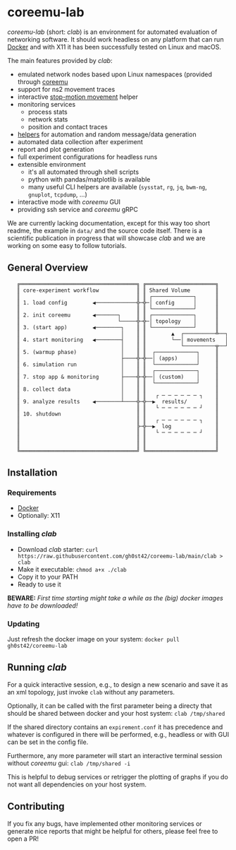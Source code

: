 coreemu-lab
===========

*coreemu-lab* (short: *clab*) is an environment for automated evaluation of networking software.
It should work headless on any platform that can run [Docker](https://www.docker.com/) and with X11 it has been successfully tested on Linux and macOS.

The main features provided by *clab*:

- emulated network nodes based upon Linux namespaces (provided through [coreemu](https://github.com/coreemu/coreemu)
- support for ns2 movement traces
- interactive [stop-motion movement](https://github.com/gh0st42/core-automator) helper
- monitoring services
    - process stats
    - network stats
    - position and contact traces
- [helpers](https://github.com/gh0st42/core-helpers) for automation and random message/data generation
- automated data collection after experiment
- report and plot generation
- full experiment configurations for headless runs
- extensible environment
    - it's all automated through shell scripts
    - python with pandas/matplotlib is available
    - many useful CLI helpers are available (`sysstat`, `rg`, `jq`, `bwm-ng`, `gnuplot`, `tcpdump`, ...)
- interactive mode with *coreemu* GUI
- providing ssh service and *coreemu* gRPC

We are currently lacking documentation, except for this way too short readme, the example in `data/` and the source code itself. 
There is a scientific publication in progress that will showcase *clab* and we are working on some easy to follow tutorials.

## General Overview

       ╔═════════════════════════════════════╗ ╔══════════════════════╗
       ║ core-experiment workflow            ║ ║ Shared Volume        ║
       ║                                     ║ ║ ┌─────────────┐      ║
       ║ 1. load config        ◀─────────────╬─╬─│ config      │      ║
       ║                                     ║ ║ └─────────────┘      ║
       ║ 2. init coreemu       ◀───────┐     ║ ║ ┌─────────────┐      ║
       ║                               └─────╬─╬─│ topology    │      ║
       ║ 3. (start app)        ◀────────┐    ║ ║ └─────────────┘      ║
       ║                                │    ║ ║        ▲  ┌──────────╩──┐
       ║ 4. start monitoring   ◀────────┤    ║ ║        └──│ movements   │
       ║                                │    ║ ║           └──────────╦──┘
       ║ 5. (warmup phase)              │    ║ ║  ┌─────────────┐     ║
       ║                                ├────╬─╬──│ (apps)      │     ║
       ║ 6. simulation run              │    ║ ║  └─────────────┘     ║
       ║                                │    ║ ║  ┌─────────────┐     ║
       ║ 7. stop app & monitoring       ├────╬─╬──│ (custom)    │     ║
       ║                                │    ║ ║  └─────────────┘     ║
       ║ 8. collect data                │    ║ ║                      ║
       ║                                │    ║ ║   ┌ ─ ─ ─ ─ ─ ─ ┐    ║
       ║ 9. analyze results    ◀────────┴────╬─╬──▶  results/         ║
       ║                                     ║ ║   └ ─ ─ ─ ─ ─ ─ ┘    ║
       ║ 10. shutdown                        ║ ║                      ║
       ║                                     ║ ║   ┌ ─ ─ ─ ─ ─ ─ ┐    ║
       ║                                     ╠─╬──▶  log              ║
       ║                                     ║ ║   └ ─ ─ ─ ─ ─ ─ ┘    ║
       ║                                     ║ ║                      ║
       ║                                     ║ ║                      ║
       ╚═════════════════════════════════════╝ ╚══════════════════════╝

## Installation

### Requirements

- [Docker](https://www.docker.com/)
- Optionally: X11

### Installing *clab*
- Download *clab* starter: `curl https://raw.githubusercontent.com/gh0st42/coreemu-lab/main/clab > clab`
- Make it executable: `chmod a+x ./clab`
- Copy it to your PATH
- Ready to use it

**BEWARE:** *First time starting might take a while as the (big) docker images have to be downloaded!*

### Updating

Just refresh the docker image on your system: `docker pull gh0st42/coreemu-lab`

## Running *clab*

For a quick interactive session, e.g., to design a new scenario and save it as an xml topology, just invoke `clab` without any parameters.

Optionally, it can be called with the first parameter being a directy that should be shared between docker and your host system: `clab /tmp/shared`

If the shared directory contains an `expirement.conf` it has precedence and whatever is configured in there will be performed, e.g., headless or with GUI can be set in the config file.

Furthermore, any more parameter will start an interactive terminal session without *coreemu* gui: `clab /tmp/shared -i`

This is helpful to debug services or retrigger the plotting of graphs if you do not want all dependencies on your host system.

## Contributing

If you fix any bugs, have implemented other monitoring services or generate nice reports that might be helpful for others, please feel free to open a PR! 